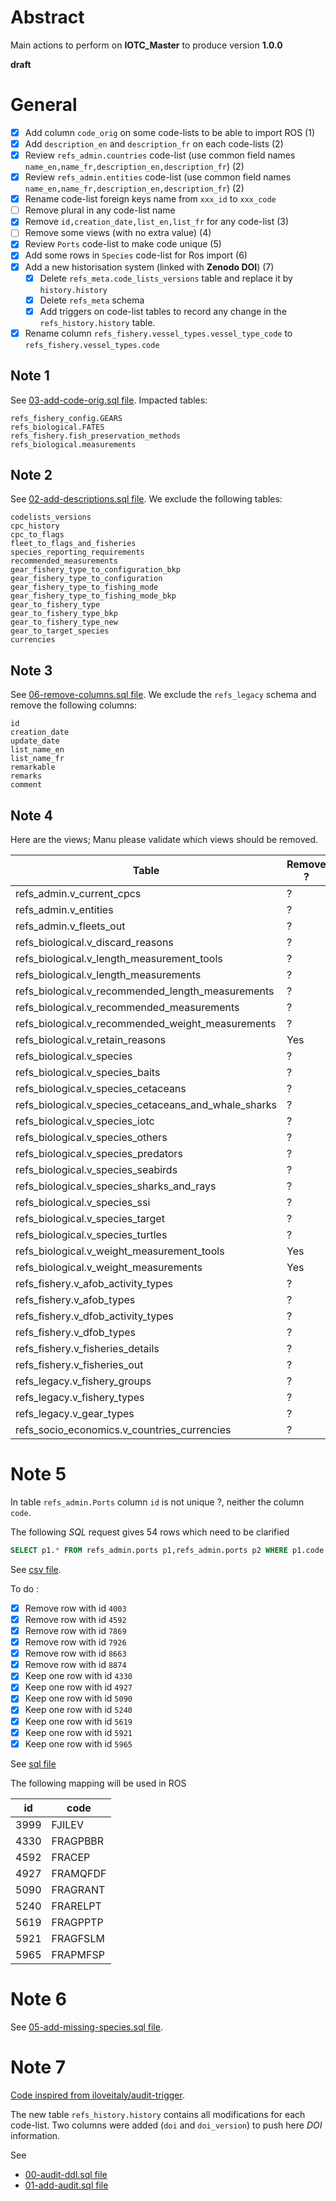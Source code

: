 # Abstract

Main actions to perform on **IOTC_Master** to produce version **1.0.0**

**draft**

# General 

* [x] Add column ```code_orig``` on some code-lists to be able to import ROS (1)
* [x] Add ```description_en``` and ```description_fr``` on each code-lists (2)
* [x] Review ```refs_admin.countries``` code-list (use common field names ```name_en,name_fr,description_en,description_fr```) (2)
* [x] Review ```refs_admin.entities``` code-list (use common field names ```name_en,name_fr,description_en,description_fr```) (2)
* [x] Rename code-list foreign keys name from ```xxx_id``` to ```xxx_code```
* [ ] Remove plural in any code-list name
* [x] Remove ```id,creation_date,list_en,list_fr``` for any code-list (3)
* [ ] Remove some views (with no extra value) (4)
* [x] Review ```Ports``` code-list to make code unique (5)
* [x] Add some rows in ```Species``` code-list for Ros import (6)
* [x] Add a new historisation system (linked with **Zenodo DOI**) (7)
  * [x] Delete ```refs_meta.code_lists_versions``` table and replace it by ```history.history```
  * [x] Delete ```refs_meta``` schema
  * [x] Add triggers on code-list tables to record any change in the ```refs_history.history``` table. 
* [x] Rename column ```refs_fishery.vessel_types.vessel_type_code``` to ```refs_fishery.vessel_types.code```

## Note 1

See [03-add-code-orig.sql file](03-add-code-orig.sql). Impacted tables:

```
refs_fishery_config.GEARS
refs_biological.FATES
refs_fishery.fish_preservation_methods
refs_biological.measurements
```

## Note 2

See [02-add-descriptions.sql file](02-add-descriptions.sql). We exclude the following tables:

```
codelists_versions
cpc_history
cpc_to_flags
fleet_to_flags_and_fisheries
species_reporting_requirements
recommended_measurements
gear_fishery_type_to_configuration_bkp
gear_fishery_type_to_configuration
gear_fishery_type_to_fishing_mode
gear_fishery_type_to_fishing_mode_bkp
gear_to_fishery_type
gear_to_fishery_type_bkp
gear_to_fishery_type_new
gear_to_target_species
currencies
```

## Note 3

See [06-remove-columns.sql file](06-remove-columns.sql). We exclude the ```refs_legacy``` schema and remove the following columns:

```
id
creation_date
update_date
list_name_en
list_name_fr
remarkable
remarks
comment
```

## Note 4

Here are the views; Manu please validate which views should be removed.

| Table                                                | Remove ? |
|------------------------------------------------------|----------|
| refs_admin.v_current_cpcs                            | ?        |
| refs_admin.v_entities                                | ?        |
| refs_admin.v_fleets_out                              | ?        |
| refs_biological.v_discard_reasons                    | ?        |
| refs_biological.v_length_measurement_tools           | ?        |
| refs_biological.v_length_measurements                | ?        |
| refs_biological.v_recommended_length_measurements    | ?        |
| refs_biological.v_recommended_measurements           | ?        |
| refs_biological.v_recommended_weight_measurements    | ?        |
| refs_biological.v_retain_reasons                     | Yes      |
| refs_biological.v_species                            | ?        |
| refs_biological.v_species_baits                      | ?        |
| refs_biological.v_species_cetaceans                  | ?        |
| refs_biological.v_species_cetaceans_and_whale_sharks | ?        |
| refs_biological.v_species_iotc                       | ?        |
| refs_biological.v_species_others                     | ?        |
| refs_biological.v_species_predators                  | ?        |
| refs_biological.v_species_seabirds                   | ?        |
| refs_biological.v_species_sharks_and_rays            | ?        |
| refs_biological.v_species_ssi                        | ?        |
| refs_biological.v_species_target                     | ?        |
| refs_biological.v_species_turtles                    | ?        |
| refs_biological.v_weight_measurement_tools           | Yes      |
| refs_biological.v_weight_measurements                | Yes      |
| refs_fishery.v_afob_activity_types                   | ?        |
| refs_fishery.v_afob_types                            | ?        |
| refs_fishery.v_dfob_activity_types                   | ?        |
| refs_fishery.v_dfob_types                            | ?        |
| refs_fishery.v_fisheries_details                     | ?        |
| refs_fishery.v_fisheries_out                         | ?        |
| refs_legacy.v_fishery_groups                         | ?        |
| refs_legacy.v_fishery_types                          | ?        |
| refs_legacy.v_gear_types                             | ?        |
| refs_socio_economics.v_countries_currencies          | ?        |

# Note 5

In table ```refs_admin.Ports``` column ```id``` is not unique ?, neither the column ```code```.

The following _SQL_ request gives 54 rows which need to be clarified

```sql
SELECT p1.* FROM refs_admin.ports p1,refs_admin.ports p2 WHERE p1.code = p2.code AND p1.id != p2.id ORDER BY p1.id, p1.code;
```

See [csv file](IOTC_Master_refs_admin_ports.csv).

To do :

* [x] Remove row with id ```4003```
* [x] Remove row with id ```4592```
* [x] Remove row with id ```7869```
* [x] Remove row with id ```7926```
* [x] Remove row with id ```8663```
* [x] Remove row with id ```8874```
* [x] Keep one row with id ```4330```
* [x] Keep one row with id ```4927```
* [x] Keep one row with id ```5090```
* [x] Keep one row with id ```5240```
* [x] Keep one row with id ```5619```
* [x] Keep one row with id ```5921```
* [x] Keep one row with id ```5965```

See [sql file](04-clean-ports.sql)

The following mapping will be used in ROS

| id   | code     |
|------|----------|
| 3999 | FJILEV   |
| 4330 | FRAGPBBR |
| 4592 | FRACEP   |
| 4927 | FRAMQFDF |
| 5090 | FRAGRANT |
| 5240 | FRARELPT |
| 5619 | FRAGPPTP |
| 5921 | FRAGFSLM |
| 5965 | FRAPMFSP |

# Note 6

See [05-add-missing-species.sql file](05-add-missing-species.sql). 

# Note 7

[Code inspired from iloveitaly/audit-trigger](https://github.com/iloveitaly/audit-trigger/blob/master/audit.sql).

The new table ```refs_history.history``` contains all modifications for each code-list. Two columns were added (```doi``` and ```doi_version```) 
to push here _DOI_ information. 

See 

* [00-audit-ddl.sql file](00-audit-ddl.sql)
* [01-add-audit.sql file](01-add-audit.sql)
